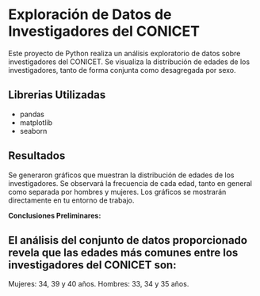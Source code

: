 # Exploración de Datos de Investigadores del CONICET

Este proyecto de Python realiza un análisis exploratorio de datos sobre investigadores del CONICET. Se visualiza la distribución de edades de los investigadores, tanto de forma conjunta como desagregada por sexo.

## Librerias Utilizadas

* pandas
* matplotlib
* seaborn

## Resultados
Se generaron gráficos que muestran la distribución de edades de los investigadores. Se observará la frecuencia de cada edad, tanto en general como separada por hombres y mujeres. Los gráficos se mostrarán directamente en tu entorno de trabajo.

**Conclusiones Preliminares:**

## El análisis del conjunto de datos proporcionado revela que las edades más comunes entre los investigadores del CONICET son:
Mujeres: 34, 39 y 40 años.
Hombres: 33, 34 y 35 años.
